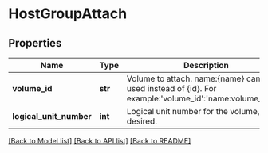 # HostGroupAttach

## Properties
Name | Type | Description | Notes
------------ | ------------- | ------------- | -------------
**volume_id** | **str** | Volume to attach. name:{name} can be used instead of {id}. For example:&#39;volume_id&#39;:&#39;name:volume_name&#39; | 
**logical_unit_number** | **int** | Logical unit number for the volume, if desired. | [optional] 

[[Back to Model list]](../README.md#documentation-for-models) [[Back to API list]](../README.md#documentation-for-api-endpoints) [[Back to README]](../README.md)


